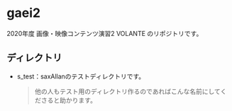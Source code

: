 # gaei2

2020年度 画像・映像コンテンツ演習2 VOLANTE のリポジトリです。

## ディレクトリ

- s_test：saxAllanのテストディレクトリです。
    > 他の人もテスト用のディレクトリ作るのであればこんな名前にしてくださると助かります。
